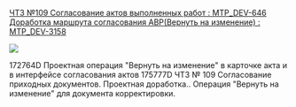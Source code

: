 [ЧТЗ №109 Согласование актов выполненных работ : MTP_DEV-646](https://yt.surgutneftegas.ru:4443/issue/MTP_DEV-646)
[Доработка маршрута согласования АВР(Вернуть на изменение) : MTP_DEV-3158](https://yt.surgutneftegas.ru:4443/issue/MTP_DEV-3158)

![](msedge_XdkSxxocYv.png)

172764D Проектная операция "Вернуть на изменение" в карточке акта и в интерфейсе согласования актов
175777D ЧТЗ № 109 Согласование приходных документов. Проектная доработка.. Операция "Вернуть на изменение" для документа корректировки.
